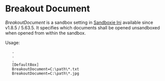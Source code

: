 # Breakout Document

_BreakoutDocument_ is a sandbox setting in [Sandboxie Ini](SandboxieIni.md) available since v1.8.5 / 5.63.5. It specifies which documents shall be opened unsandboxed when opened from within the sandbox.

Usage:

```
   .
   .
   .
   [DefaultBox]
   BreakoutDocument=C:\path\*.txt
   BreakoutDocument=C:\path\*.jpg
```